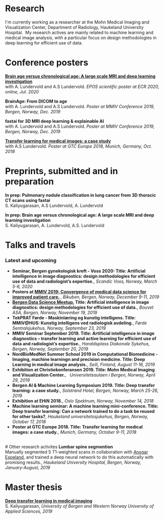 ---
---

# Research 
I'm currently working as a researcher at the Mohn Medical Imaging and Visualization Center, Department of Radiology, Haukeland University Hospital. 
My research actives are mainly related to machine learning and medical image analysis, with a particular focus on design methodologies in deep learning for efficient use of data.
<br>

# Conference posters  
<a href="https://epos.myesr.org/esr/viewing/index.php?module=viewing_poster&task=&pi=156693"> <b>Brain age versus chronological age: A large scale MRI and deep learning investigation </b></a>
<br>
with A. Lundervold and A.S Lundervold. <i>EPOS scientific poster at ECR 2020, online, Jul. 2020 </i>

<b>BrainAge: From DICOM to age</b>
<br>
with A. Lundervold and A.S Lundervold. <i>Poster at MMIV Conference 2019, Bergen, Norway, Dec. 2019 </i>

<b>fastai for 3D MRI deep learning & explainable AI</b>
<br>
with A. Lundervold and A.S Lundervold. <i>Poster at MMIV Conference 2019, Bergen, Norway, Dec. 2019 </i>

<a href="https://www.nvidia.com/content/dam/en-zz/Solutions/gtc-europe/posters/deep-learning/gtc18eu-research-posters-AIDL_20_EP8136_Satheshkumar_Kaliyugarasan.jpg"> <b>Transfer learning for medical images: a case study </b></a>
<br>
with A.S Lundervold. <i>Poster at GTC Europe 2018, Munich, Germany, Oct. 2018 </i>
<br>

# Preprints, submitted and in preparation
<b>In prep: Pulmonary nodule classification in lung cancer from 3D thoracic CT scans using fastai</b>
<br>
S. Kaliyugarasan, A.S Lundervold, A. Lundervold


<b>In prep: Brain age versus chronological age: A large scale MRI and deep learning investigation</b>
<br>
S. Kaliyugarasan, A. Lundervold, A.S. Lundervold
<br>

# Talks and travels 
### Latest and upcoming
<ul>

<li> 
    <b>Seminar, Bergen gynekologisk kreft - Voss 2020:  Title: Artificial intelligence in image diagnostics: design methodologies for efficient use of data and radiologist’s expertise.</b>, 
    <i>Scandic Voss, Norway, March 5-6, 2020 </i>
</li>

<li> 
    <b>Posters at <a href="https://mmiv.no/conference/"> MMIV 2019: Convergence of medical data science for improved patient care.</a>
</b>, 
    <i> Bikuben, Bergen, Norway, December 9-11, 2019</i>
</li>

<li> 
    <b> <a href="https://www.meetup.com/Bergen-Data-Science-Meetup/events/266379588/"> Bergen Data Science Meetup.</a> Title: Artificial intelligence in image diagnostics: design methodologies for efficient use of data.</b>, 
    <i>Bouvet ASA, Bergen, Norway, November 19, 2019 </i>
</li>

<li> 
    <b>TekPRAT Førde - Maskinlæring og kunstig intelligens. Title: MMIV@HUS: Kunstig intelligens ved radiologisk avdeling.</b>, 
    <i>Førde Sentralsjukehus, Norway, September 23, 2019 </i>
</li>

<li> 
    <b>MMIV Seminar September 2019. Title: Artificial intelligence in image diagnostics – transfer learning and active learning for efficient use of data and radiologist’s expertise.</b>, 
    <i>Haraldsplass Diakonale Sykehus, Bergen, Norway, September 20, 2019 </i>
</li>

<li> 
    <b>NordBioMedNet Summer School 2019 in Computational Biomedicine - Imaging, machine learningn and precision medicine. Title: Deep Learning in medical image analysis.</b>, 
    <i>Seili, Finland, August 11-16, 2019 </i>
</li>

<li> 
     <b>Exhibition at Christiekonferansen 2019. Title: Mohn Medical Imaging and Visualization Center.</b>, 
     <i>Universitetsaulaen i Bergen, Norway, April 29, 2019 </i>
</li>

<li> 
    <b>Bergen AI &amp; Machine Learning Symposium 2019. Title: Deep transfer learning: a case study.</b>, 
    <i>Solstrand Hotel, Bergen, Norway, March 25-26, 2019 </i>
</li>

<li><b>Exhibition at EHiN 2018.</b>, 
    <i>Oslo Spektrum, Norway, November 14, 2018 </i>
</li>

<li> <b>Machine learning seminar: A machine learning mini-conference. Title: Deep transfer learning: Can a network trained to do a task be reused for other tasks?</b>, 
     <i>Haukeland universitetssjukehus, Bergen, Norway, October 17, 2018 </i>
</li>

<li> 
     <b>Poster at GTC Europe 2018. Title: Transfer learning for medical images: a case study.</b>, 
     <i>Munich, Germany, October 9-11, 2018 </i>
</li>
</ul>
<br>
# Other research activites 
<b>Lumbar spine segmention</b>
<br>
Manually segmented 5 T1-weighted scans in collaboration with <a href="https://www.uib.no/personer/Ansgar.Espeland"> Ansgar Espeland</a>, and trained a deep neural network to do this automatically with promising results., <i>Haukeland University Hospital, Bergen, Norway, January-August, 2019 </i>
<br>

# Master thesis 
<a href="http://bora.uib.no/bitstream/handle/1956/20849/Deep_transfer_learning_in_medical_imaging.pdf"><b>Deep transfer learning in medical imaging</b></a>
<br>
S. Kaliyugarasan, <i>University of Bergen and Western Norway University of Applied Sciences, 2019 </i>
